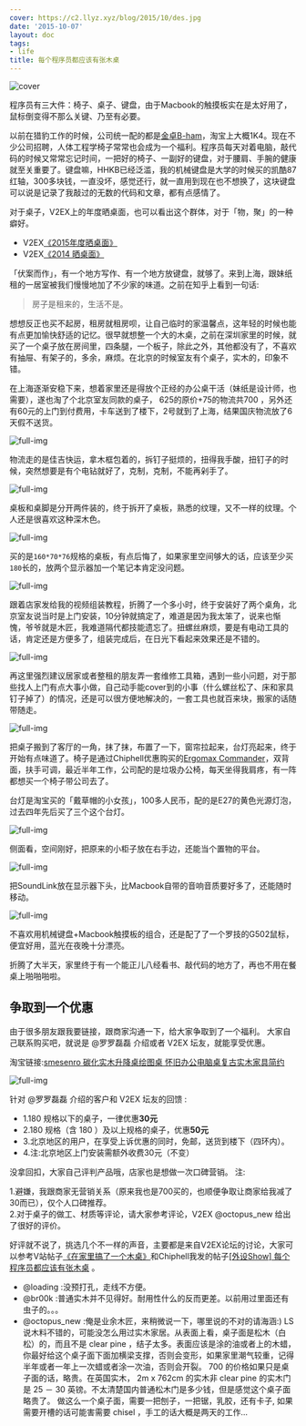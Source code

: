 ```yaml
---
cover: https://c2.llyz.xyz/blog/2015/10/des.jpg
date: '2015-10-07'
layout: doc
tags:
- life
title: 每个程序员都应该有张木桌
---
```


![cover](https://c2.llyz.xyz/blog/2015/10/des.jpg)

程序员有三大件：椅子、桌子、键盘，由于Macbook的触摸板实在是太好用了，鼠标倒变得不那么关键、乃至有必要。

以前在猎豹工作的时候，公司统一配的都是[金卓B-ham](https://s.taobao.com/search?&initiative_id=tbindexz_20151008&spm=a21bo.7724922.8452-taobao-item.1&sourceId=tb.index&search_type=item&ssid=s5-e&commend=all&imgfile=&q=%E9%87%91%E5%8D%93b-ham&suggest=0_1&_input_charset=utf-8&wq=%E9%87%91%E5%8D%93B&suggest_query=%E9%87%91%E5%8D%93B&source=suggest)，淘宝上大概1K4。现在不少公司招聘，人体工程学椅子常常也会成为一个福利。程序员每天对着电脑，敲代码的时候又常常忘记时间，一把好的椅子、一副好的键盘，对于腰肩、手腕的健康就至关重要了。键盘嘛，HHKB已经泛滥，我的机械键盘是大学的时候买的凯酷87红轴，300多块钱，一直没坏，感觉还行，就一直用到现在也不想换了，这块键盘可以说是记录了我敲过的无数的代码和文章，都有点感情了。

对于桌子，V2EX上的年度晒桌面，也可以看出这个群体，对于「物，聚」的一种癖好。

- V2EX[《2015年度晒桌面》](https://www.v2ex.com/t/182391?p=2)
- V2EX[《2014 晒桌面》](https://www.v2ex.com/t/111951?p=4)

「伏案而作」，有一个地方写作、有一个地方放键盘，就够了。来到上海，跟妹纸租的一居室被我们慢慢地加了不少家的味道。之前在知乎上看到一句话:

> 房子是租来的，生活不是。

想想反正也买不起房，租房就租房呗，让自己临时的家温馨点，这年轻的时候也能有点更加愉快舒适的记忆。很早就想整一个大的木桌，之前在深圳家里的时候，就买了一个桌子放在房间里，四条腿，一个板子，除此之外，其他都没有了，不喜欢有抽屉、有架子的，多余，麻烦。在北京的时候室友有个桌子，实木的，印象不错。

在上海逐渐安稳下来，想着家里还是得放个正经的办公桌干活（妹纸是设计师，也需要），遂也淘了个北京室友同款的桌子， 625的原价+75的物流共700 ，另外还有60元的上门到付费用，卡车送到了楼下，2号就到了上海，结果国庆物流放了6天假不送货。

![full-img ](https://c2.llyz.xyz/blog/2015/10/desk6.JPG)

物流走的是佳吉快运，拿木框包着的，拆钉子挺烦的，扭得我手酸，扭钉子的时候，突然想要是有个电钻就好了，克制，克制，不能再剁手了。

![full-img ](https://c2.llyz.xyz/blog/2015/10/desk7.JPG)

桌板和桌脚是分开两件装的，终于拆开了桌板，熟悉的纹理，又不一样的纹理。个人还是很喜欢这种深木色。

![full-img ](https://c2.llyz.xyz/blog/2015/10/desk4.JPG)

买的是`160*70*76`规格的桌板，有点后悔了，如果家里空间够大的话，应该至少买`180`长的，放两个显示器加一个笔记本肯定没问题。

![full-img ](https://c2.llyz.xyz/blog/2015/10/desk2.JPG)

跟着店家发给我的视频组装教程，折腾了一个多小时，终于安装好了两个桌角，北京室友说当时是上门安装，10分钟就搞定了，难道是因为我太笨了，说来也惭愧，爷爷就是木匠，我难道隔代都技能遗忘了。扭螺丝麻烦，要是有电动工具的话，肯定还是方便多了，组装完成后，在日光下看起来效果还是不错的。

![full-img ](https://c2.llyz.xyz/blog/2015/10/desk10.jpg)

再这里强烈建议居家或者整租的朋友弄一套维修工具箱，遇到一些小问题，对于那些找人上门有点大事小做，自己动手能cover到的小事（什么螺丝松了、床和家具钉子掉了）的情况，还是可以很方便地解决的，一套工具也就百来块，搬家的话随带随走。

![full-img ](https://c2.llyz.xyz/blog/2015/10/desk5.JPG)

把桌子搬到了客厅的一角，抹了抹，布置了一下，窗帘拉起来，台灯亮起来，终于开始有点味道了。椅子是通过Chiphell优惠购买的[Ergomax Commander](http://www.chiphell.com/thread-1164359-1-1.html)，双背面，扶手可调，最近半年工作，公司配的是垃圾办公椅，每天坐得我肩疼，有一阵都想买一个椅子带公司去了。

台灯是淘宝买的「戴草帽的小女孩」，100多人民币，配的是E27的黄色光源灯泡，过去四年先后买了三个这个台灯。

![full-img ](https://c2.llyz.xyz/blog/2015/10/desk1.JPG)

侧面看，空间刚好，把原来的小柜子放在右手边，还能当个置物的平台。

![full-img ](https://c2.llyz.xyz/blog/2015/10/desk3.JPG)

把SoundLink放在显示器下头，比Macbook自带的音响音质要好多了，还能随时移动。

![full-img ](https://c2.llyz.xyz/blog/2015/10/desk8.JPG)

不喜欢用机械键盘+Macbook触摸板的组合，还是配了了一个罗技的G502鼠标，便宜好用，蓝光在夜晚十分漂亮。

折腾了大半天，家里终于有一个能正儿八经看书、敲代码的地方了，再也不用在餐桌上啪啪啪啦。

## 争取到一个优惠

由于很多朋友跟我要链接，跟商家沟通一下，给大家争取到了一个福利。 大家自己联系购买吧，就说是 @罗罗磊磊 介绍或者 V2EX 坛友，就能享受优惠。

淘宝链接:[smesenro 碳化实木升降桌绘图桌 怀旧办公电脑桌复古实木家具简约](https://item.taobao.com/item.htm?spm=a1z09.2.0.0.dGYnFB&id=38567284824&_u=71cp24j53f3)

![full-img ](https://c2.llyz.xyz/blog/2015/10/fuli.jpg)

针对 @罗罗磊磊 介绍的客户和 V2EX 坛友的回馈 :

- 1.180 规格以下的桌子，一律优惠**30元**
- 2.180 规格（含 180 ）及以上规格的桌子，优惠**50元**
- 3.北京地区的用户，在享受上诉优惠的同时，免邮，送货到楼下（四环内）。
- 4.注:北京地区上门安装需额外收费30元（不变）

没拿回扣，大家自己评判产品哦，店家也是想做一次口碑营销。 注:

1.避嫌，我跟商家无营销关系（原来我也是700买的，也顺便争取让商家给我减了30而已），仅个人口碑推荐。  
2.对于桌子的做工、材质等评论，请大家参考评论，V2EX @octopus\_new 给出了很好的评价。

好评就不说了，挑选几个不一样的声音，主要都是来自V2EX论坛的讨论，大家可以参考V站帖子[《在家里搞了一个木桌》](http://v2ex.com/t/226070)和Chiphell我发的帖子[\[外设Show\] 每个程序员都应该有张木桌](http://www.chiphell.com/thread-1380279-1-1.html) 。

- @loading :没预打孔，走线不方便。
- @br00k :普通实木并不见得好。耐用性什么的反而更差。以前用过里面还有虫子的。。。
- @octopus\_new :俺是业余木匠，来稍微说一下，哪里说的不对的请海涵:) LS 说木料不错的，可能没怎么用过实木家居。从表面上看，桌子面是松木（白松）的，而且不是 clear pine ，结子太多。表面应该是涂的油或者上的木蜡，你最好给这个桌子面下面加横梁支撑，否则会变形，如果家里潮气较重，记得半年或者一年上一次蜡或者涂一次油，否则会开裂。 700 的价格如果只是桌子面的话，略贵。在英国实木， 2m x 762cm 的实木非 clear pine 的实木门是 25 － 30 英镑。不太清楚国内普通松木门是多少钱，但是感觉这个桌子面略贵了。 做这么一个桌子面，需要一把刨子，一把锯，乳胶，还有卡子, 如果需要开槽的话可能害需要 chisel ，手工的话大概是两天的工作...
